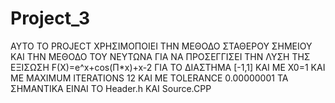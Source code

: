 # Project_3
ΑΥΤΟ ΤΟ PROJECT ΧΡΗΣΙΜΟΠΟΙΕΙ ΤΗΝ ΜΕΘΟΔΟ ΣΤΑΘΕΡΟΥ ΣΗΜΕΙΟΥ ΚΑΙ ΤΗΝ ΜΕΘΟΔΟ ΤΟΥ ΝΕΥΤΩΝΑ ΓΙΑ ΝΑ ΠΡΟΣΕΓΓΙΣΕΙ ΤΗΝ ΛΥΣΗ ΤΗΣ ΕΞΙΣΩΣΗ F(X)=e^x+cos(Π*x)+x-2 ΓΙΑ ΤΟ ΔΙΑΣΤΗΜΑ [-1,1] ΚΑΙ ΜΕ Χ0=1 ΚΑΙ ΜΕ MAXIMUM ITERATIONS 12  ΚΑΙ ΜΕ TOLERANCE 0.00000001 ΤΑ ΣΗΜΑΝΤΙΚΑ ΕΙΝΑΙ ΤΟ Header.h KAI Source.CPP
